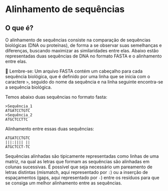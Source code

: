 # Alinhamento de sequências

## O que é?
O alinhamento de sequências consiste na comparação de sequências biológicas (DNA ou proteínas), de forma a se observar suas semelhanças e diferenças, buscando maximizar as similaridades entre elas. Abaixo estão representadas duas sequências de DNA no formato FASTA e o alinhamento entre elas.

🤔 Lembre-se: Um arquivo FASTA contém um cabeçalho para cada sequência biológica, que é definido por uma linha que se inicia com o caractere `>`, seguido do nome da sequência e na linha seguinte encontra-se a sequência biológica.

Temos abaixo duas sequências no formato fasta:

```
>Sequência_1
ATGATCCTGTC
>Sequência_2
ATGCTCCTTC
```

Alinhamento entre essas duas sequências:

```
ATGATCCTGTC
|||:|||| ||
ATGCTCCT-TC
```

Sequências alinhadas são tipicamente representadas como linhas de uma matriz, na qual as letras que formam as sequências são alinhadas em colunas sucessivas. É possível que seja necessário um pareamento de letras distintas (mismatch, aqui representado por `:`) ou a inserção de espaçamentos (gaps, aqui representado por `-`) entre os resíduos para que se consiga um melhor alinhamento entre as sequências.

